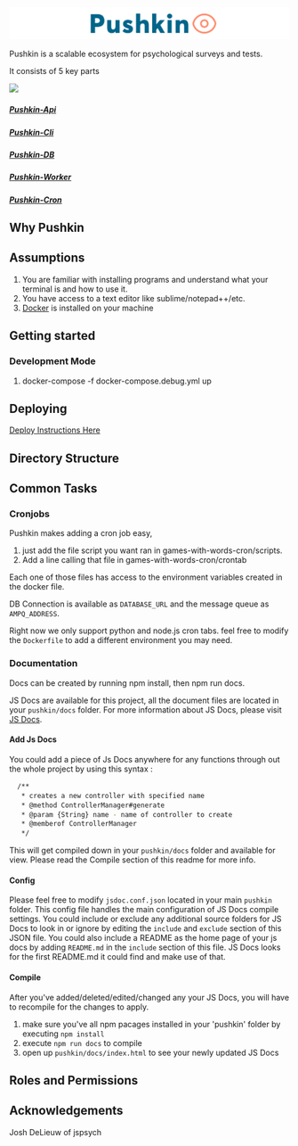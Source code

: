 ![Pushkin Logo](images/logo.png)

Pushkin is a scalable ecosystem for psychological surveys and tests.

It consists of 5 key parts

![](http://i.imgur.com/ncRJMJ5.png)

#####  [Pushkin-Api](https://github.com/l3atbc/pushkin-api#pushkin-api)
#####  [Pushkin-Cli](https://github.com/l3atbc/pushkin-cli#pushkin-cli)
#####  [Pushkin-DB](https://github.com/l3atbc/pushkin-db/blob/master/README.md#pushkin-db)
#####  [Pushkin-Worker](https://github.com/l3atbc/pushkin-worker#pushkin-worker)
#####  [Pushkin-Cron](https://github.com/l3atbc/pushkin-cron/blob/master/README.md#overview)

## Why Pushkin

## Assumptions
1. You are familiar with installing programs and understand what your terminal is and how to use it.
2. You have access to a text editor like sublime/notepad++/etc.
3. [Docker](http://docker.com) is installed on your machine


## Getting started

### Development Mode
1. docker-compose -f docker-compose.debug.yml up


## Deploying

[Deploy Instructions Here](https://github.com/l3atbc/pushkin/blob/master/DEPLOY.md#deploying)

## Directory Structure

## Common Tasks

### Cronjobs

Pushkin makes adding a cron job easy, 
1. just add the file script you want ran in games-with-words-cron/scripts.
2. Add a line calling that file in games-with-words-cron/crontab

Each one of those files has access to the environment variables created in the docker file.

DB Connection is available as `DATABASE_URL` and the message queue as `AMPQ_ADDRESS`.

Right now we only support python and node.js cron tabs. feel free to modify the `Dockerfile` to add a different environment you may need.

### Documentation
Docs can be created by running npm install, then npm run docs.

JS Docs are available for this project, all the document files are located in your `pushkin/docs` folder. For more information about JS Docs, please visit [JS Docs](http://usejsdoc.org/).

#### Add Js Docs
You could add a piece of Js Docs anywhere for any functions through out the whole project by using this syntax : 
```sh
  /**
   * creates a new controller with specified name
   * @method ControllerManager#generate
   * @param {String} name - name of controller to create
   * @memberof ControllerManager
   */
```
This will get compiled down in your `pushkin/docs` folder and available for view. Please read the Compile section of this readme for more info.

#### Config
Please feel free to modify `jsdoc.conf.json` located in your main `pushkin` folder. This config file handles the main configuration of JS Docs compile settings. You could include or exclude any additional source folders for JS Docs to look in or ignore by editing the `include` and `exclude` section of this JSON file. You could also include a README as the home page of your js docs by adding `README.md` in the `include` section of this file. JS Docs looks for the first README.md it could find and make use of that.

#### Compile
After you've added/deleted/edited/changed any your JS Docs, you will have to recompile for the changes to apply. 

1. make sure you've all npm pacages installed in your 'pushkin' folder by executing `npm install`
2. execute `npm run docs` to compile
3. open up `pushkin/docs/index.html` to see your newly updated JS Docs

## Roles and Permissions

## Acknowledgements

Josh DeLieuw of jspsych
